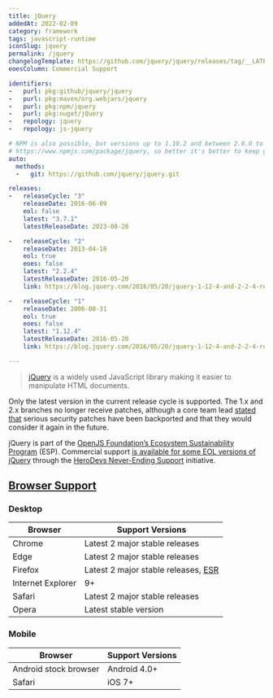 ```yaml
---
title: jQuery
addedAt: 2022-02-09
category: framework
tags: javascript-runtime
iconSlug: jquery
permalink: /jquery
changelogTemplate: https://github.com/jquery/jquery/releases/tag/__LATEST__
eoesColumn: Commercial Support

identifiers:
-   purl: pkg:github/jquery/jquery
-   purl: pkg:maven/org.webjars/jquery
-   purl: pkg:npm/jquery
-   purl: pkg:nuget/jQuery
-   repology: jquery
-   repology: js-jquery

# NPM is also possible, but versions up to 1.10.2 and between 2.0.0 to 2.0.3 are not on
# https://www.npmjs.com/package/jquery, so better it's better to keep git.
auto:
  methods:
  -   git: https://github.com/jquery/jquery.git

releases:
-   releaseCycle: "3"
    releaseDate: 2016-06-09
    eol: false
    latest: "3.7.1"
    latestReleaseDate: 2023-08-28

-   releaseCycle: "2"
    releaseDate: 2013-04-18
    eol: true
    eoes: false
    latest: "2.2.4"
    latestReleaseDate: 2016-05-20
    link: https://blog.jquery.com/2016/05/20/jquery-1-12-4-and-2-2-4-released/

-   releaseCycle: "1"
    releaseDate: 2006-08-31
    eol: true
    eoes: false
    latest: "1.12.4"
    latestReleaseDate: 2016-05-20
    link: https://blog.jquery.com/2016/05/20/jquery-1-12-4-and-2-2-4-released/

---
```


> [jQuery](https://jquery.com/) is a widely used JavaScript library making it easier to manipulate
> HTML documents.

Only the latest version in the current release cycle is supported. The 1.x and 2.x branches no
longer receive patches, although a core team lead [stated that](https://github.com/jquery/jquery/issues/5322#issuecomment-1719939675)
serious security patches have been backported and that they would consider it again in the future.

jQuery is part of the [OpenJS Foundation’s Ecosystem Sustainability Program](https://openjsf.org/ecosystem-sustainability-program) (ESP). Commercial support [is available for some EOL versions of jQuery](https://jquery.com/support/#commercial-support) through the [HeroDevs Never-Ending Support](https://www.herodevs.com/support/jquery-nes) initiative.

## [Browser Support](https://jquery.com/browser-support/)

### Desktop

| Browser           | Support Versions                                                                                |
|-------------------|-------------------------------------------------------------------------------------------------|
| Chrome            | Latest 2 major stable releases                                                                  |
| Edge              | Latest 2 major stable releases                                                                  |
| Firefox           | Latest 2 major stable releases, [ESR](https://support.mozilla.org/kb/firefox-esr-release-cycle) |
| Internet Explorer | 9+                                                                                              |
| Safari            | Latest 2 major stable releases                                                                  |
| Opera             | Latest stable version                                                                           |

### Mobile

| Browser               | Support Versions               |
|-----------------------|--------------------------------|
| Android stock browser | Android 4.0+                   |
| Safari                | iOS 7+                         |
